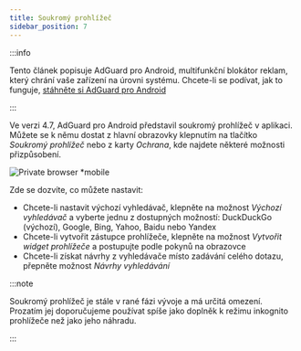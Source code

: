 ```yaml
---
title: Soukromý prohlížeč
sidebar_position: 7
---
```


:::info

Tento článek popisuje AdGuard pro Android, multifunkční blokátor reklam, který chrání vaše zařízení na úrovni systému. Chcete-li se podívat, jak to funguje, [stáhněte si AdGuard pro Android](https://agrd.io/download-kb-adblock)

:::

Ve verzi 4.7, AdGuard pro Android představil soukromý prohlížeč v aplikaci. Můžete se k němu dostat z hlavní obrazovky klepnutím na tlačítko _Soukromý prohlížeč_ nebo z karty _Ochrana_, kde najdete některé možnosti přizpůsobení.

![Private browser \*mobile](https://cdn.adtidy.org/content/release_notes/ad_blocker/android/v4.7/agpb_en.png)

Zde se dozvíte, co můžete nastavit:

- Chcete-li nastavit výchozí vyhledávač, klepněte na možnost _Výchozí vyhledávač_ a vyberte jednu z dostupných možností: DuckDuckGo (výchozí), Google, Bing, Yahoo, Baidu nebo Yandex
- Chcete-li vytvořit zástupce prohlížeče, klepněte na možnost _Vytvořit widget prohlížeče_ a postupujte podle pokynů na obrazovce
- Chcete-li získat návrhy z vyhledávače místo zadávání celého dotazu, přepněte možnost _Návrhy vyhledávání_

:::note

Soukromý prohlížeč je stále v rané fázi vývoje a má určitá omezení. Prozatím jej doporučujeme používat spíše jako doplněk k režimu inkognito prohlížeče než jako jeho náhradu.

:::

